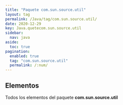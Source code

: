 ```yaml
---
title: "Paquete com.sun.source.util"
layout: tag
permalink: /Java/tag/com.sun.source.util/
date: 2020-12-29
key: Java.quetecom.sun.source.util
sidebar: 
  nav: java
aside: 
  toc: true
pagination: 
  enabled: true
  tag: "com.sun.source.util"
  permalink: /:num/
---
```


<h2>Elementos</h2>
Todos los elementos del paquete <strong>com.sun.source.util</strong>
